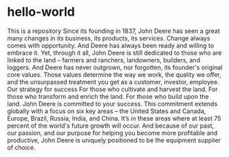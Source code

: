 # hello-world
This is a repository
Since its founding in 1837, John Deere has seen a great many changes in its business, its products, its services. Change always comes with opportunity. And Deere has always been ready and willing to embrace it. Yet, through it all, John Deere is still dedicated to those who are linked to the land – farmers and ranchers, landowners, builders, and loggers. And Deere has never outgrown, nor forgotten, its founder's original core values. Those values determine the way we work, the quality we offer, and the unsurpassed treatment you get as a customer, investor, employee. Our strategy for success For those who cultivate and harvest the land. For those who transform and enrich the land. For those who build upon the land. John Deere is committed to your success. This commitment extends globally with a focus on six key areas – the United States and Canada, Europe, Brazil, Russia, India, and China. It’s in these areas where at least 75 percent of the world's future growth will occur. And because of our past, our passion, and our purpose for helping you become more profitable and productive, John Deere is uniquely positioned to be the equipment supplier of choice.
